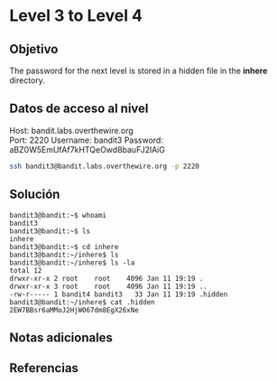 # Level 3 to Level 4

## Objetivo
The password for the next level is stored in a hidden file in the **inhere** directory.

## Datos de acceso al nivel
Host: bandit.labs.overthewire.org  
Port: 2220
Username: bandit3
Password: aBZ0W5EmUfAf7kHTQeOwd8bauFJ2lAiG
```bash
ssh bandit3@bandit.labs.overthewire.org -p 2220
```

## Solución
```
bandit3@bandit:~$ whoami
bandit3
bandit3@bandit:~$ ls
inhere
bandit3@bandit:~$ cd inhere
bandit3@bandit:~/inhere$ ls
bandit3@bandit:~/inhere$ ls -la
total 12
drwxr-xr-x 2 root    root    4096 Jan 11 19:19 .
drwxr-xr-x 3 root    root    4096 Jan 11 19:19 ..
-rw-r----- 1 bandit4 bandit3   33 Jan 11 19:19 .hidden
bandit3@bandit:~/inhere$ cat .hidden
2EW7BBsr6aMMoJ2HjW067dm8EgX26xNe
```

## Notas adicionales


## Referencias

